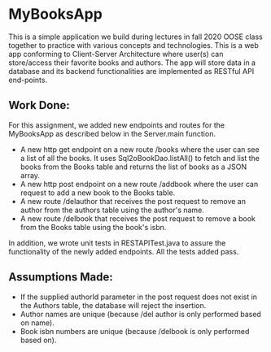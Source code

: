 # MyBooksApp

This is a simple application we build during lectures in fall 2020 OOSE class together to practice with various concepts and technologies. This is a web app conforming to Client-Server Architecture where user(s) can store/access their favorite books and authors. The app
will store data in a database and its backend functionalities are implemented as RESTful API end-points.

## Work Done:
For this assignment, we added new endpoints and routes for the MyBooksApp as described below in the Server.main function.

- A new http get endpoint on a new route /books where the user can see a list of all the books. It uses Sql2oBookDao.listAll() to fetch and list the books from the Books table and returns the list of books as a JSON array. 
- A new http post endpoint on a new route /addbook where the user can request to add a new book to the Books table. 
- A new route /delauthor that receives the post request to remove an author from the authors table using the author's name.
- A new route /delbook that receives the post request to remove a book from the Books table using the book's isbn.

In addition, we wrote unit tests in RESTAPITest.java to assure the functionality of the newly added endpoints. All the tests added pass. 

## Assumptions Made:
- If the supplied authorId parameter in the post request does not exist in the Authors table, the database will reject the insertion.
- Author names are unique (because /del author is only performed based on name).
- Book isbn numbers are unique (because /delbook is only performed based on).
